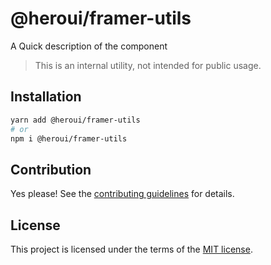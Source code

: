 # @heroui/framer-utils

A Quick description of the component

> This is an internal utility, not intended for public usage.

## Installation

```sh
yarn add @heroui/framer-utils
# or
npm i @heroui/framer-utils
```

## Contribution

Yes please! See the
[contributing guidelines](https://github.com/nextui-org/nextui/blob/master/CONTRIBUTING.md)
for details.

## License

This project is licensed under the terms of the
[MIT license](https://github.com/nextui-org/nextui/blob/master/LICENSE).
